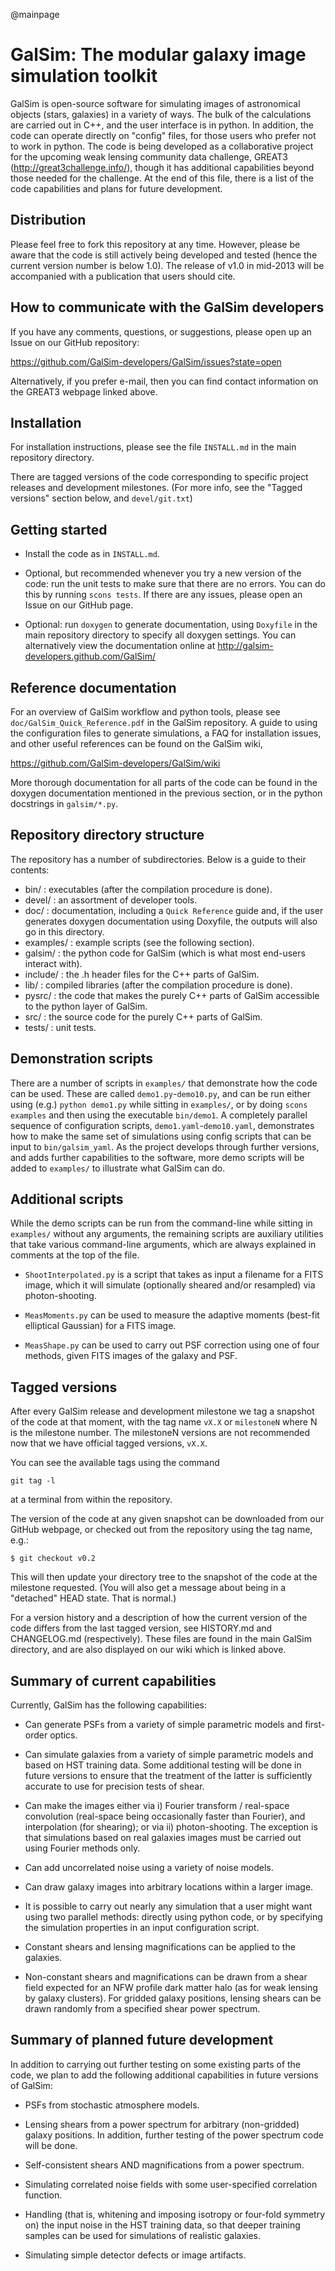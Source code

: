 @mainpage

GalSim: The modular galaxy image simulation toolkit
===================================================

GalSim is open-source software for simulating images of astronomical objects
(stars, galaxies) in a variety of ways.  The bulk of the calculations are
carried out in C++, and the user interface is in python.  In addition, the code
can operate directly on "config" files, for those users who prefer not to work
in python.  The code is being developed as a collaborative project for the
upcoming weak lensing community data challenge, GREAT3
(http://great3challenge.info/), though it has additional capabilities beyond
those needed for the challenge.  At the end of this file, there is a list of the
code capabilities and plans for future development.


Distribution
------------

Please feel free to fork this repository at any time.  However, please be aware
that the code is still actively being developed and tested (hence the current
version number is below 1.0).  The release of v1.0 in mid-2013 will be
accompanied with a publication that users should cite.


How to communicate with the GalSim developers
---------------------------------------------

If you have any comments, questions, or suggestions, please open up an Issue on
our GitHub repository:

https://github.com/GalSim-developers/GalSim/issues?state=open

Alternatively, if you prefer e-mail, then you can find contact information on
the GREAT3 webpage linked above.


Installation
------------

For installation instructions, please see the file `INSTALL.md` in the main
repository directory. 

There are tagged versions of the code corresponding to specific project releases
and development milestones. (For more info, see the "Tagged versions" section
below, and `devel/git.txt`)


Getting started
---------------

* Install the code as in `INSTALL.md`.

* Optional, but recommended whenever you try a new version of the code: run the
unit tests to make sure that there are no errors.  You can do this by running
`scons tests`.  If there are any issues, please open an Issue on our GitHub page.

* Optional: run `doxygen` to generate documentation, using `Doxyfile` in the
main repository directory to specify all doxygen settings.  You can 
alternatively view the documentation online at
http://galsim-developers.github.com/GalSim/


Reference documentation
-----------------------

For an overview of GalSim workflow and python tools, please see
`doc/GalSim_Quick_Reference.pdf` in the GalSim repository.  A guide to using the
configuration files to generate simulations, a FAQ for installation issues, and
other useful references can be found on the GalSim wiki,

https://github.com/GalSim-developers/GalSim/wiki

More thorough documentation for all parts of the code can be found in the
doxygen documentation mentioned in the previous section, or in the python
docstrings in `galsim/*.py`.


Repository directory structure
------------------------------

The repository has a number of subdirectories. Below is a guide to their
contents:

* bin/ :      executables (after the compilation procedure is done).
* devel/ :    an assortment of developer tools.
* doc/ :      documentation, including a `Quick Reference` guide and, if the
              user generates doxygen documentation using Doxyfile, the outputs
              will also go in this directory.
* examples/ : example scripts (see the following section).
* galsim/ :   the python code for GalSim (which is what most end-users interact
              with).
* include/ :  the .h header files for the C++ parts of GalSim.
* lib/ :      compiled libraries (after the compilation procedure is done).
* pysrc/ :    the code that makes the purely C++ parts of GalSim accessible to
              the python layer of GalSim.
* src/ :      the source code for the purely C++ parts of GalSim.
* tests/ :    unit tests.


Demonstration scripts
---------------------

There are a number of scripts in `examples/` that demonstrate how the code can
be used.  These are called `demo1.py`-`demo10.py`, and can be run either using
(e.g.) `python demo1.py` while sitting in `examples/`, or by doing `scons
examples` and then using the executable `bin/demo1`.  A completely parallel
sequence of configuration scripts, `demo1.yaml`-`demo10.yaml`, demonstrates how
to make the same set of simulations using config scripts that can be input to
`bin/galsim_yaml`.  As the project develops through further versions, and adds
further capabilities to the software, more demo scripts will be added to
`examples/` to illustrate what GalSim can do.


Additional scripts
------------------

While the demo scripts can be run from the command-line while sitting in
`examples/` without any arguments, the remaining scripts are auxiliary utilities
that take various command-line arguments, which are always explained in comments
at the top of the file.

* `ShootInterpolated.py` is a script that takes as input a filename for a FITS
image, which it will simulate (optionally sheared and/or resampled) via
photon-shooting.

* `MeasMoments.py` can be used to measure the adaptive moments (best-fit
elliptical Gaussian) for a FITS image.

* `MeasShape.py` can be used to carry out PSF correction using one of four
methods, given FITS images of the galaxy and PSF.


Tagged versions
---------------

After every GalSim release and development milestone we tag a snapshot of the 
code at that moment, with the tag name `vX.X` or `milestoneN` where N is the 
milestone number.  The milestoneN versions are not recommended now that we
have official tagged versions, `vX.X`.

You can see the available tags using the command

    git tag -l

at a terminal from within the repository.

The version of the code at any given snapshot can be downloaded from our
GitHub webpage, or checked out from the repository using the tag name, e.g.:

    $ git checkout v0.2

This will then update your directory tree to the snapshot of the code at the 
milestone requested.  (You will also get a message about being in a "detached" 
HEAD state.  That is normal.)

For a version history and a description of how the current version of the code
differs from the last tagged version, see HISTORY.md and CHANGELOG.md
(respectively).  These files are found in the main GalSim directory, and are
also displayed on our wiki which is linked above.


Summary of current capabilities
-------------------------------

Currently, GalSim has the following capabilities:

* Can generate PSFs from a variety of simple parametric models and first-order
  optics.

* Can simulate galaxies from a variety of simple parametric models and based on
  HST training data.  Some additional testing will be done in future versions to
  ensure that the treatment of the latter is sufficiently accurate to use for
  precision tests of shear.

* Can make the images either via i) Fourier transform / real-space convolution 
  (real-space being occasionally faster than Fourier), and interpolation (for 
  shearing); or via ii) photon-shooting.  The exception is that simulations 
  based on real galaxies images must be carried out using Fourier methods only.

* Can add uncorrelated noise using a variety of noise models.

* Can draw galaxy images into arbitrary locations within a larger image.

* It is possible to carry out nearly any simulation that a user might want using
  two parallel methods: directly using python code, or by specifying the
  simulation properties in an input configuration script.

* Constant shears and lensing magnifications can be applied to the galaxies.

* Non-constant shears and magnifications can be drawn from a shear field
  expected for an NFW profile dark matter halo (as for weak lensing by galaxy
  clusters).  For gridded galaxy positions, lensing shears can be drawn randomly
  from a specified shear power spectrum.



Summary of planned future development
-------------------------------------

In addition to carrying out further testing on some existing parts of the code,
we plan to add the following additional capabilities in future versions of
GalSim:

* PSFs from stochastic atmosphere models.

* Lensing shears from a power spectrum for arbitrary (non-gridded) galaxy
  positions.  In addition, further testing of the power spectrum code will be
  done.

* Self-consistent shears AND magnifications from a power spectrum.

* Simulating correlated noise fields with some user-specified correlation
  function.

* Handling (that is, whitening and imposing isotropy or four-fold symmetry on)
  the input noise in the HST training data, so that deeper training samples can
  be used for simulations of realistic galaxies.

* Simulating simple detector defects or image artifacts.
